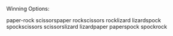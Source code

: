 Winning Options:

paper-rock
scissorspaper
rockscissors
rocklizard
lizardspock
spockscissors
scissorslizard
lizardpaper
paperspock
spockrock